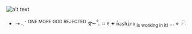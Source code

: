 ![alt text](https://media.discordapp.net/attachments/896125229800239165/1236332219652509788/rentry_20240504230228.png?ex=66379f9b&is=66364e1b&hm=2d01d9fd9f10f84345601be0e99819793f25033301b1672b9051a3435c7048dc&)

- ⇢ ˗ˏˋ <sup>ONE MORE GOD REJECTED</sup> ࿐ྂ
.. ⌗ ୧ ׅ𖥔 ۫`mashiro` <sub>is working in it!</sub> ... ⋄ 𓍯
